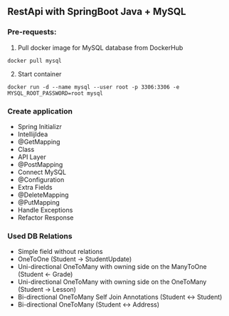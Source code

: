 ## RestApi with SpringBoot Java + MySQL

### Pre-requests:
1. Pull docker image for MySQL database from DockerHub

```
docker pull mysql
```

2. Start container

```
docker run -d --name mysql --user root -p 3306:3306 -e MYSQL_ROOT_PASSWORD=root mysql
```

### Create application 

- Spring Initializr
- IntellijIdea
- @GetMapping
- Class
- API Layer
- @PostMapping
- Connect MySQL
- @Configuration
- Extra Fields
- @DeleteMapping
- @PutMapping
- Handle Exceptions
- Refactor Response

### Used DB Relations
- Simple field without relations
- OneToOne (Student -> StudentUpdate)
- Uni-directional OneToMany with owning side on the ManyToOne (Student <- Grade) 
- Uni-directional OneToMany with owning side on the OneToMany (Student -> Lesson)
- Bi-directional OneToMany Self Join Annotations (Student <-> Student)
- Bi-directional OneToMany (Student <-> Address)